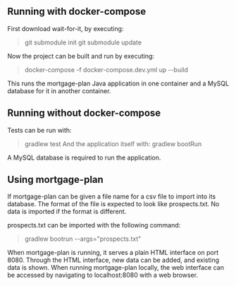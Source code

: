 ## Running with docker-compose
First download wait-for-it, by executing:
> git submodule init
> git submodule update

Now the project can be built and run by executing:
> docker-compose -f docker-compose.dev.yml up --build

This runs the mortgage-plan Java application in one container and a 
MySQL database for it in another container.

## Running without docker-compose
Tests can be run with:
> gradlew test
And the application itself with:
> gradlew bootRun

A MySQL database is required to run the application.

## Using mortgage-plan
If mortgage-plan can be given a file name for a csv file to import 
into its database. The format of the file is expected to look like 
prospects.txt. No data is imported if the format is different.

prospects.txt can be imported with the following command:
> gradlew bootrun --args="prospects.txt"

When mortgage-plan is running, it serves a plain HTML interface on 
port 8080. Through the HTML interface, new data can be added, and 
existing data is shown. When running mortgage-plan locally, the web 
interface can be accessed by navigating to localhost:8080 with a web
browser.
